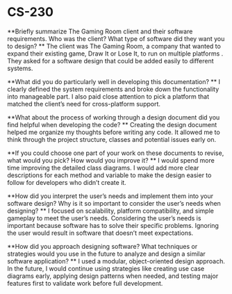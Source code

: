 # CS-230

**Briefly summarize The Gaming Room client and their software requirements. Who was the client? What type of software did they want you to design?
**
The client was The Gaming Room, a company that wanted to expand their existing game, Draw It or Lose It, to run on multiple platforms . They asked for a software design that could be added easily to different systems.

**What did you do particularly well in developing this documentation?
**
I clearly defined the system requirements and broke down the functionality into manageable part. I also paid close attention to pick a platform that matched the client’s need for cross-platform support.

**What about the process of working through a design document did you find helpful when developing the code?
**
Creating the design document helped me organize my thoughts before writing any code. It allowed me to think through the project structure, classes and potential issues early on.

**If you could choose one part of your work on these documents to revise, what would you pick? How would you improve it?
**
I would spend more time improving the detailed class diagrams. I would add more clear descriptions for each method and variable to make the design easier to follow for developers who didn’t create it.

**How did you interpret the user’s needs and implement them into your software design? Why is it so important to consider the user’s needs when designing?
**
I focused on scalability, platform compatibility, and simple gameplay to meet the user’s needs. Considering the user’s needs is important because software has to solve their specific problems. Ignoring the user would result in software that doesn’t meet expectations.

**How did you approach designing software? What techniques or strategies would you use in the future to analyze and design a similar software application?
**
I used a modular, object-oriented design approach. In the future, I would continue using strategies like creating use case diagrams early, applying design patterns when needed, and testing major features first to validate work before full development.
